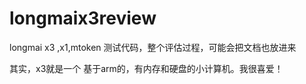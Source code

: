 longmaix3review
===============

longmai x3 ,x1,mtoken 测试代码，整个评估过程，可能会把文档也放进来

其实，x3就是一个 基于arm的，有内存和硬盘的小计算机。我很喜爱！